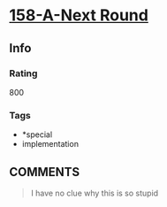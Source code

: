 # [158-A-Next Round](https://codeforces.com/problemset/problem/158/A)

## Info

### Rating

800

### Tags

- *special
- implementation

## __COMMENTS__

> I have no clue why this is so stupid
